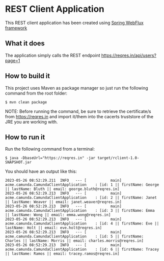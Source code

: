 # REST Client Application

This REST client application has been created using [Spring WebFlux framework](https://docs.spring.io/spring-framework/reference/web-reactive.html)

## What it does

The application simply calls the REST endpoint https://reqres.in/api/users?page=1

## How to build it

This project uses Maven as package manager so just run the following command from the root folder:
```
$ mvn clean package
``` 

NOTE: Before running the command, be sure to retrieve the certificate/s from https://reqres.in and import it/them into the cacerts truststore of the JRE you are working with.

## How to run it

Run the following command from a terminal:
```
$ java -DbaseUrl="https://reqres.in" -jar target/rclient-1.0-SNAPSHOT.jar
``` 

You should have an output like this:
```
2023-05-26 08:52:29.211  INFO   --- [           main] acme.camunda.CamundaClientApplication    : [id: 1 || firstName: George || lastName: Bluth || email: george.bluth@reqres.in]
2023-05-26 08:52:29.213  INFO   --- [           main] acme.camunda.CamundaClientApplication    : [id: 2 || firstName: Janet || lastName: Weaver || email: janet.weaver@reqres.in]
2023-05-26 08:52:29.213  INFO   --- [           main] acme.camunda.CamundaClientApplication    : [id: 3 || firstName: Emma || lastName: Wong || email: emma.wong@reqres.in]
2023-05-26 08:52:29.213  INFO   --- [           main] acme.camunda.CamundaClientApplication    : [id: 4 || firstName: Eve || lastName: Holt || email: eve.holt@reqres.in]
2023-05-26 08:52:29.213  INFO   --- [           main] acme.camunda.CamundaClientApplication    : [id: 5 || firstName: Charles || lastName: Morris || email: charles.morris@reqres.in]
2023-05-26 08:52:29.213  INFO   --- [           main] acme.camunda.CamundaClientApplication    : [id: 6 || firstName: Tracey || lastName: Ramos || email: tracey.ramos@reqres.in]
``` 
